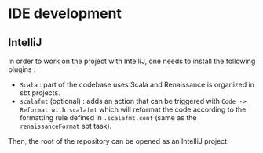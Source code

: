 # IDE development

## IntelliJ

In order to work on the project with IntelliJ, one needs to install the following plugins :
  - `Scala` : part of the codebase uses Scala and Renaissance is organized in sbt projects.
  - `scalafmt` (optional) : adds an action that can be triggered with `Code -> Reformat with scalafmt`
  which will reformat the code according to the formatting rule defined in `.scalafmt.conf`
  (same as the `renaissanceFormat` sbt task).

Then, the root of the repository can be opened as an IntelliJ project.
